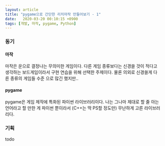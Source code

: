 ```yaml
---
layout: article
title: "pygame으로 간단한 리치마작 만들어보기 - 1"
date:   2020-03-20 00:10:15 +0900
tags: [개발, 마작, pygame, Python]
---
```


### 동기
#### 마작
마작은 운으로 결정나는 무의미한 게임이다. 다른 게임 종류보다는 신경쓸 것이 적다고 생각하는 보드게임이라서 구현 연습을 위해 선택한 주제이다. 물론 의외로 신경쓸게 다른 종류의 게임들 수준 으로 많긴 했지만..
#### pygame
pygame은 게임 제작에 특화된 파이썬 라이브러리이다. 나는 그나마 제대로 할 줄 아는 언어라고 할 만한 게 파이썬 뿐이라서 (C++는 딱 PS할 정도만) 무난하게 고른 라이브러리다.

### 기획
todo